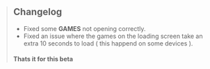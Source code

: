 > ## Changelog
> * Fixed some **GAMES** not opening correctly.
> * Fixed an issue where the games on the loading screen take an extra 10 seconds to load ( this happend on some devices ).
> ####  Thats it for this beta
